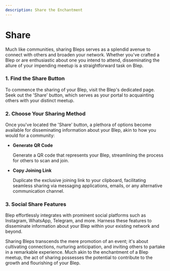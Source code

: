 ```yaml
---
description: Share the Enchantment
---
```


# Share

Much like communities, sharing Bleps serves as a splendid avenue to connect with others and broaden your network. Whether you've crafted a Blep or are enthusiastic about one you intend to attend, disseminating the allure of your impending meetup is a straightforward task on Blep.

### 1. Find the Share Button

To commence the sharing of your Blep, visit the Blep's dedicated page. Seek out the 'Share' button, which serves as your portal to acquainting others with your distinct meetup.

### 2. Choose Your Sharing Method

Once you've located the 'Share' button, a plethora of options become available for disseminating information about your Blep, akin to how you would for a community:

*   **Generate QR Code**

    Generate a QR code that represents your Blep, streamlining the process for others to scan and join.
*   **Copy Joining Link**

    Duplicate the exclusive joining link to your clipboard, facilitating seamless sharing via messaging applications, emails, or any alternative communication channel.

### 3. Social Share Features

Blep effortlessly integrates with prominent social platforms such as Instagram, WhatsApp, Telegram, and more. Harness these features to disseminate information about your Blep within your existing network and beyond.

Sharing Bleps transcends the mere promotion of an event; it's about cultivating connections, nurturing anticipation, and inviting others to partake in a remarkable experience. Much akin to the enchantment of a Blep meetup, the act of sharing possesses the potential to contribute to the growth and flourishing of your Blep.
